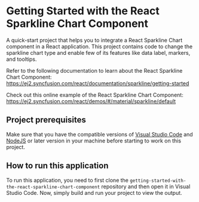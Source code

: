 # Getting Started with the React Sparkline Chart Component

A quick-start project that helps you to integrate a React Sparkline Chart component in a React application. This project contains code to change the sparkline chart type and enable few of its features like data label, markers, and tooltips.
 
Refer to the following documentation to learn about the React Sparkline Chart Component: 
https://ej2.syncfusion.com/react/documentation/sparkline/getting-started

Check out this online example of the React Sparkline Chart Component:
https://ej2.syncfusion.com/react/demos/#/material/sparkline/default

## Project prerequisites
Make sure that you have the compatible versions of [Visual Studio Code](https://code.visualstudio.com/download ) and [NodeJS](https://nodejs.org/en/download) or later version in your machine before starting to work on this project.

## How to run this application
To run this application, you need to first clone the `getting-started-with-the-react-sparkline-chart-component` repository and then open it in Visual Studio Code. Now, simply build and run your project to view the output.
